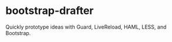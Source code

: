 bootstrap-drafter
=================

Quickly prototype ideas with Guard, LiveReload, HAML, LESS, and Bootstrap.
